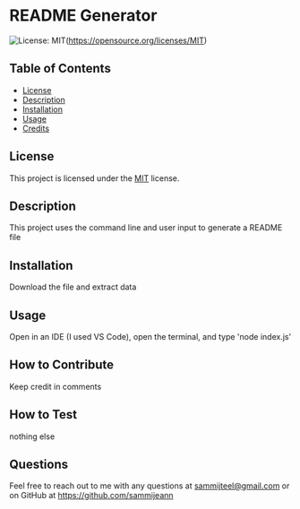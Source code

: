 # README Generator

![License: MIT](https://img.shields.io/badge/License-MIT-yellow.svg)(https://opensource.org/licenses/MIT)

## Table of Contents
- [License](#license)
- [Description](#description)
- [Installation](#installation)
- [Usage](#usage)
- [Credits](#credits)

## License
This project is licensed under the [MIT](https://opensource.org/licenses/MIT) license.

## Description
This project uses the command line and user input to generate a README file


## Installation
Download the file and extract data

## Usage
Open in an IDE (I used VS Code), open the terminal, and type 'node index.js'

## How to Contribute
Keep credit in comments

## How to Test
nothing else

## Questions
Feel free to reach out to me with any questions at sammijteel@gmail.com or on GitHub at https://github.com/sammijeann

